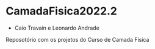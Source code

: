 # CamadaFisica2022.2
* Caio Travain e Leonardo Andrade

Reposotório com os projetos do Curso de Camada Física
